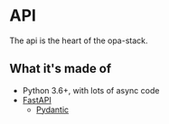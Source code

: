 # API

The api is the heart of the opa-stack.

## What it's made of

* Python 3.6+, with lots of async code
* [FastAPI](https://fastapi.tiangolo.com/)
  * [Pydantic](https://pydantic-docs.helpmanual.io/)